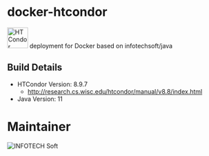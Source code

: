 # docker-htcondor
<a href="https://research.cs.wisc.edu/htcondor"><img src="https://research.cs.wisc.edu/htcondor/images/white_bird_logo.png" height="48px" alt="HTCondor"/></a> deployment for Docker based on infotechsoft/java

## Build Details
 * HTCondor Version: 8.9.7
   * http://research.cs.wisc.edu/htcondor/manual/v8.8/index.html
 * Java Version: 11
 
# Maintainer 
![INFOTECH Soft](http://infotechsoft.com/wp-content/uploads/2017/04/InfotechSoft_logo-small.png "INFOTECH Soft, Inc.")